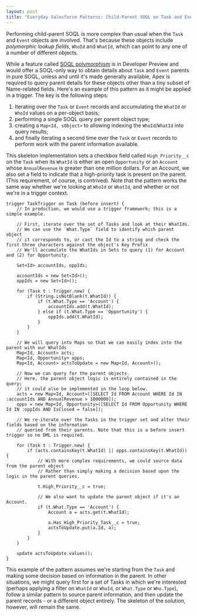 ```yaml
---
layout: post
title: "Everyday Salesforce Patterns: Child-Parent SOQL on Task and Event"
---
```


Performing child-parent SOQL is more complex than usual when the `Task` and `Event` objects are involved. That's because these objects include *polymorphic lookup fields*, `WhoId` and `WhatId`, which can point to any one of a number of different objects.

While a feature called [SOQL polymorphism](https://developer.salesforce.com/docs/atlas.en-us.soql_sosl.meta/soql_sosl/sforce_api_calls_soql_relationships_and_polymorph_keys.htm) is in Developer Preview and would offer a SOQL-only way to obtain details about `Task` and `Event` parents in pure SOQL, unless and until it's made generally available, Apex is required to query parent details for these objects other than a tiny subset of Name-related fields. Here's an example of this pattern as it might be applied in a trigger. The key is the following steps:

 1. Iterating over the `Task` or `Event` records and accumulating the `WhatId` or `WhoId` values on a per-object basis;
 1. performing a single SOQL query per parent object type;
 1. creating a `Map<Id, sObject>` to allowing indexing the `WhoId`/`WhatId` into query results;
 1. and finally iterating a second time over the `Task` or `Event` records to perform work with the parent information available.

This skeleton implementation sets a checkbox field called `High_Priority__c` on the `Task` when its `WhatId` is either an open `Opportunity` or an `Account` whose `AnnualRevenue` is greater than one million dollars. For an Account, we also set a field to indicate that a high-priority task is present on the parent. (This requirement, of course, is contrived). Note that the pattern works the same way whether we're looking at `WhoId` or `WhatId`, and whether or not we're in a trigger context.

    trigger TaskTrigger on Task (before insert) {
        // In production, we would use a trigger framework; this is a simple example.
        
        // First, iterate over the set of Tasks and look at their WhatIds.
        // We can use the `What.Type` field to identify which parent object
        // it corresponds to, or cast the Id to a string and check the first three characters against the object's Key Prefix
        // We'll accumulate the WhatIds in Sets to query (1) for Account and (2) for Opportunity.
        
        Set<Id> accountIds, oppIds;
        
        accountIds = new Set<Id>();
        oppIds = new Set<Id>();
        
        for (Task t : Trigger.new) {
            if (String.isNotBlank(t.WhatId)) {
                if (t.What.Type == 'Account') {
                    accountIds.add(t.WhatId);
                } else if (t.What.Type == 'Opportunity') {
                    oppIds.add(t.WhatId);
                }
            }
        }
        
        // We will query into Maps so that we can easily index into the parent with our WhatIds
        Map<Id, Account> acts;
        Map<Id, Opportunity> opps;
        Map<Id, Account> actsToUpdate = new Map<Id, Account>();
        
        // Now we can query for the parent objects.
        // Here, the parent object logic is entirely contained in the query;
        // it could also be implemented in the loop below.
        acts = new Map<Id, Account>([SELECT Id FROM Account WHERE Id IN :accountIds AND AnnualRevenue > 1000000]);
        opps = new Map<Id, Opportunity>([SELECT Id FROM Opportunity WHERE Id IN :oppIds AND IsClosed = false]);
        
        // We re-iterate over the Tasks in the trigger set and alter their fields based on the information
        // queried from their parents. Note that this is a before insert trigger so no DML is required.
        
        for (Task t : Trigger.new) {
            if (acts.containsKey(t.WhatId) || opps.containsKey(t.WhatId)) {
                // With more complex requirements, we could source data from the parent object
                // Rather than simply making a decision based upon the logic in the parent queries.
                
                t.High_Priority__c = true;

                // We also want to update the parent object if it's an Account.
                if (t.What.Type == 'Account') {
                    Account a = acts.get(t.WhatId);

                    a.Has_High_Priority_Task__c = true;
                    actsToUpdate.put(a.Id, a);
                }
            }
        }

        update actsToUpdate.values();
    }

This example of the pattern assumes we're starting from the `Task` and making some decision based on information in the parent. In other situations, we might query first for a set of Tasks in which we're interested (perhaps applying a filter on `WhatId` or `WhoId`, or `What.Type` or `Who.Type`), follow a similar pattern to source parent information, and then update the parent records - or a different object entirely. The skeleton of the solution, however, will remain the same.
